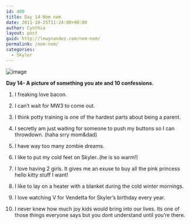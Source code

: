 ```yaml
---
id: 489
title: Day 14-Nom nom
date: 2011-10-25T11:24:00+00:00
author: Cynthia
layout: post
guid: http://lewynandez.com/nom-nom/
permalink: /nom-nom/
categories:
  - Skyler
---
```

<img style="display:block;margin-right:auto;margin-left:auto;" alt="image" src="http://i1.wp.com/lewynandez.com/wp-content/uploads/2011/10/wpid-2011-10-25-10.35.18.jpg?w=793" data-recalc-dims="1" />

**Day 14- A picture of something you ate and 10 confessions.**

1. I freaking love bacon.
  
2. I can&#8217;t wait for MW3 to come out.
  
3. I think potty training is one of the hardest parts about being a parent. 
  
4. I secretly am just waiting for someone to push my buttons so I can throwdown. (haha srry mom&dad)
  
5. I have way too many zombie dreams.
  
6. I like to put my cold feet on Skyler..(he is so warm!)
  
7. I love having 2 girls. It gives me an exuse to buy all the pink princess hello kitty stuff I want! 
  
8. I like to lay on a heater with a blanket during the cold winter mornings. 
  
9. I love watching V for Vendetta for Skyler&#8217;s birthday every year. 
  
10. I never knew how much joy kids would bring into our lives. Its one of those things everyone says but you dont understand until you&#8217;re there.